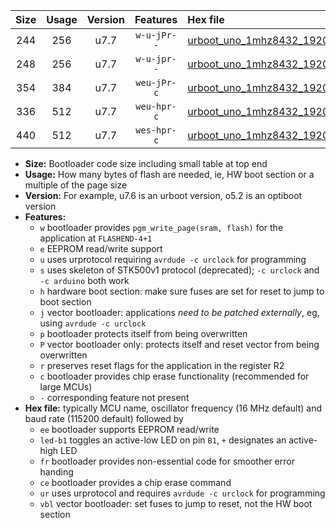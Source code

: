 |Size|Usage|Version|Features|Hex file|
|:-:|:-:|:-:|:-:|:--|
|244|256|u7.7|`w-u-jPr--`|[urboot_uno_1mhz8432_19200bps_led+b5_ur_vbl.hex](https://raw.githubusercontent.com/stefanrueger/urboot.hex/main/boards/uno/fcpu_1mhz8432/19200_bps/urboot_uno_1mhz8432_19200bps_led+b5_ur_vbl.hex)|
|248|256|u7.7|`w-u-jpr--`|[urboot_uno_1mhz8432_19200bps_led+b5_fr_ur_vbl.hex](https://raw.githubusercontent.com/stefanrueger/urboot.hex/main/boards/uno/fcpu_1mhz8432/19200_bps/urboot_uno_1mhz8432_19200bps_led+b5_fr_ur_vbl.hex)|
|354|384|u7.7|`weu-jPr-c`|[urboot_uno_1mhz8432_19200bps_ee_led+b5_fr_ce_ur_vbl.hex](https://raw.githubusercontent.com/stefanrueger/urboot.hex/main/boards/uno/fcpu_1mhz8432/19200_bps/urboot_uno_1mhz8432_19200bps_ee_led+b5_fr_ce_ur_vbl.hex)|
|336|512|u7.7|`weu-hpr-c`|[urboot_uno_1mhz8432_19200bps_ee_led+b5_fr_ce_ur.hex](https://raw.githubusercontent.com/stefanrueger/urboot.hex/main/boards/uno/fcpu_1mhz8432/19200_bps/urboot_uno_1mhz8432_19200bps_ee_led+b5_fr_ce_ur.hex)|
|440|512|u7.7|`wes-hpr-c`|[urboot_uno_1mhz8432_19200bps_ee_led+b5_fr_ce.hex](https://raw.githubusercontent.com/stefanrueger/urboot.hex/main/boards/uno/fcpu_1mhz8432/19200_bps/urboot_uno_1mhz8432_19200bps_ee_led+b5_fr_ce.hex)|

- **Size:** Bootloader code size including small table at top end
- **Usage:** How many bytes of flash are needed, ie, HW boot section or a multiple of the page size
- **Version:** For example, u7.6 is an urboot version, o5.2 is an optiboot version
- **Features:**
  + `w` bootloader provides `pgm_write_page(sram, flash)` for the application at `FLASHEND-4+1`
  + `e` EEPROM read/write support
  + `u` uses urprotocol requiring `avrdude -c urclock` for programming
  + `s` uses skeleton of STK500v1 protocol (deprecated); `-c urclock` and `-c arduino` both work
  + `h` hardware boot section: make sure fuses are set for reset to jump to boot section
  + `j` vector bootloader: applications *need to be patched externally*, eg, using `avrdude -c urclock`
  + `p` bootloader protects itself from being overwritten
  + `P` vector bootloader only: protects itself and reset vector from being overwritten
  + `r` preserves reset flags for the application in the register R2
  + `c` bootloader provides chip erase functionality (recommended for large MCUs)
  + `-` corresponding feature not present
- **Hex file:** typically MCU name, oscillator frequency (16 MHz default) and baud rate (115200 default) followed by
  + `ee` bootloader supports EEPROM read/write
  + `led-b1` toggles an active-low LED on pin `B1`, `+` designates an active-high LED
  + `fr` bootloader provides non-essential code for smoother error handing
  + `ce` bootloader provides a chip erase command
  + `ur` uses urprotocol and requires `avrdude -c urclock` for programming
  + `vbl` vector bootloader: set fuses to jump to reset, not the HW boot section
